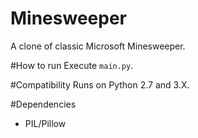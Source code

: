 # Minesweeper
A clone of classic Microsoft Minesweeper.

#How to run
Execute `main.py`.

#Compatibility
Runs on Python 2.7 and 3.X.

#Dependencies
 - PIL/Pillow
